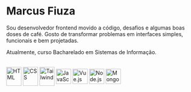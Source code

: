 # Marcus Fiuza

Sou desenvolvedor frontend movido a código, desafios e algumas boas doses de café. Gosto de transformar problemas em interfaces simples, funcionais e bem projetadas.

Atualmente, curso Bacharelado em Sistemas de Informação.  
<br>

<div style="display: inline_block">
  <img align="center" alt="HTML" height="50" width="40" src="https://raw.githubusercontent.com/marwin1991/profile-technology-icons/refs/heads/main/icons/html.png">

  <img align="center" alt="CSS" height="50" width="40" src="https://raw.githubusercontent.com/marwin1991/profile-technology-icons/refs/heads/main/icons/css.png">
 
  <img align="center" alt="Tailwind" height="50" width="40" src="https://raw.githubusercontent.com/marwin1991/profile-technology-icons/refs/heads/main/icons/tailwind_css.png">

  <img align="center" alt="JavaScript" height="40" width="40" src="https://raw.githubusercontent.com/marwin1991/profile-technology-icons/refs/heads/main/icons/javascript.png">
 
  <img align="center" alt="Vue.js" height="40" width="40" src="https://raw.githubusercontent.com/marwin1991/profile-technology-icons/refs/heads/main/icons/vue_js.png">
 
  <img align="center" alt="Node.js" height="40" width="40" src="https://raw.githubusercontent.com/marwin1991/profile-technology-icons/refs/heads/main/icons/node_js.png">
 
  <img align="center" alt="MongoDB" height="40" width="40" src="https://raw.githubusercontent.com/marwin1991/profile-technology-icons/refs/heads/main/icons/mongodb.png">
</div>

